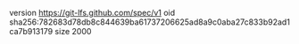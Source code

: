 version https://git-lfs.github.com/spec/v1
oid sha256:782683d78db8c844639ba61737206625ad8a9c0aba27c833b92ad1ca7b913179
size 2000
